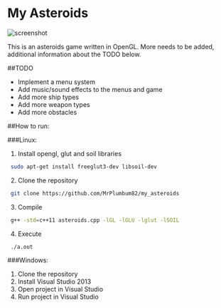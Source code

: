 # My Asteroids

![screenshot](https://cloud.githubusercontent.com/assets/11234396/18334742/4990e3f6-7593-11e6-8c87-1317ab1f7d60.png)

This is an asteroids game written in OpenGL. More needs to be added, additional information about the TODO below.

##TODO
 * Implement a menu system
 * Add music/sound effects to the menus and game
 * Add more ship types
 * Add more weapon types
 * Add more obstacles

##How to run:

###Linux:
 1. Install opengl, glut and soil libraries
 ```bash
  sudo apt-get install freeglut3-dev libsoil-dev
 ```

 2. Clone the repository
 
 ```bash
  git clone https://github.com/MrPlumbum82/my_asteroids
 ```

 3. Compile
 
 ```bash
  g++ -std=c++11 asteroids.cpp -lGL -lGLU -lglut -lSOIL
 ```
 
 4. Execute
 
 ```bash
  ./a.out
 ```

###Windows:
 1. Clone the repository
 2. Install Visual Studio 2013
 3. Open project in Visual Studio
 4. Run project in Visual Studio
